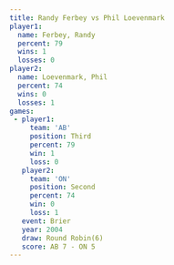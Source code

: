 ```yaml
---
title: Randy Ferbey vs Phil Loevenmark
player1:                
  name: Ferbey, Randy   
  percent: 79           
  wins: 1               
  losses: 0             
player2:                
  name: Loevenmark, Phil
  percent: 74           
  wins: 0               
  losses: 1             
games:
 - player1:         
     team: 'AB'     
     position: Third
     percent: 79    
     win: 1         
     loss: 0        
   player2:          
     team: 'ON'      
     position: Second
     percent: 74     
     win: 0          
     loss: 1         
   event: Brier        
   year: 2004          
   draw: Round Robin(6)
   score: AB 7 - ON 5  
---
```

